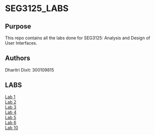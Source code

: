 # SEG3125_LABS

## Purpose
This repo contains all the labs done for SEG3125: Analysis and Design of User Interfaces. 

## Authors
Dharitri Dixit: 300109815

## LABS
[Lab 1](https://github.com/dhari001/SEG3125_LABS/SEG3125_LAB1) \
[Lab 2](https://github.com/dhari001/SEG3125_LABS/SEG3125_LAB2) \
[Lab 3](https://github.com/dhari001/SEG3125_LABS/SEG3125_LAB3) \
[Lab 4](https://github.com/dhari001/SEG3125_LABS/SEG3125_LAB4) \
[Lab 5](https://github.com/dhari001/SEG3125_LABS/SEG3125_LAB5) \
[Lab 6](https://github.com/dhari001/SEG3125_LABS/SEG3125_LAB6) \
[Lab 10](https://github.com/dhari001/SEG3125_LABS/SEG3125_LAB10)


